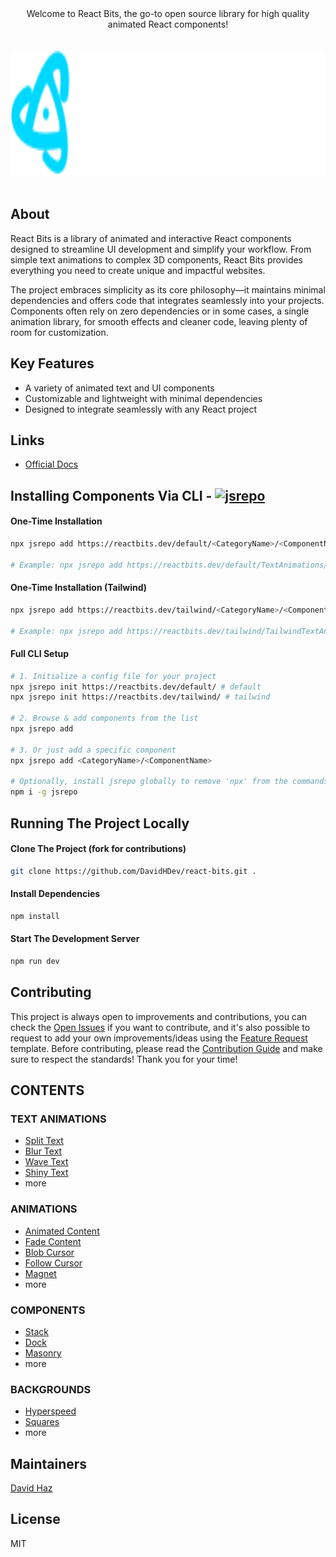 <div align="center">
Welcome to React Bits, the go-to open source library for high quality animated React components!
</div>

<div align="center">
	<br>
	<br>
	<img src="./src/assets/logos/reactbits-logo.svg" alt="react-bits logo" height="200">
	<br>
	<br>
</div>

## About

React Bits is a library of animated and interactive React components designed to streamline UI development and simplify your workflow. From simple text animations to complex 3D components, React Bits provides everything you need to create unique and impactful websites.

The project embraces simplicity as its core philosophy—it maintains minimal dependencies and offers code that integrates seamlessly into your projects. Components often rely on zero dependencies or in some cases, a single animation library, for smooth effects and cleaner code, leaving plenty of room for customization.

## Key Features
- A variety of animated text and UI components
- Customizable and lightweight with minimal dependencies
- Designed to integrate seamlessly with any React project

## Links
* [Official Docs](https://reactbits.dev/)

## Installing Components Via CLI - <a href="https://jsrepo.dev"><img src="https://jsrepo.dev/badges/jsrepo.svg" width="50" alt="jsrepo"></a>

#### One-Time Installation
```bash
npx jsrepo add https://reactbits.dev/default/<CategoryName>/<ComponentName>

# Example: npx jsrepo add https://reactbits.dev/default/TextAnimations/SplitText
```

#### One-Time Installation (Tailwind)
```bash
npx jsrepo add https://reactbits.dev/tailwind/<CategoryName>/<ComponentName>

# Example: npx jsrepo add https://reactbits.dev/tailwind/TailwindTextAnimations/SplitText
```

#### Full CLI Setup
```bash
# 1. Initialize a config file for your project
npx jsrepo init https://reactbits.dev/default/ # default
npx jsrepo init https://reactbits.dev/tailwind/ # tailwind

# 2. Browse & add components from the list
npx jsrepo add

# 3. Or just add a specific component
npx jsrepo add <CategoryName>/<ComponentName>

# Optionally, install jsrepo globally to remove 'npx' from the commands
npm i -g jsrepo
```

## Running The Project Locally

#### Clone The Project (fork for contributions)

```sh
git clone https://github.com/DavidHDev/react-bits.git .
```

#### Install Dependencies

```sh
npm install
```

#### Start The Development Server

```sh
npm run dev
```

## Contributing

This project is always open to improvements and contributions, you can check the [Open Issues](https://github.com/DavidHDev/react-bits/issues) if you want to contribute, and it's also possible to request to add your own improvements/ideas using the [Feature Request](https://github.com/DavidHDev/react-bits/issues/new/choose) template. Before contributing, please read the [Contribution Guide](https://github.com/DavidHDev/react-bits/blob/main/CONTRIBUTING.MD) and make sure to respect the standards! Thank you for your time!

## CONTENTS

### TEXT ANIMATIONS

- [Split Text](https://www.reactbits.dev/text-animations/split-text)
- [Blur Text](https://www.reactbits.dev/text-animations/blur-text)
- [Wave Text](https://www.reactbits.dev/text-animations/wave-text)
- [Shiny Text](https://www.reactbits.dev/text-animations/shiny-text)
- more

### ANIMATIONS

- [Animated Content](https://www.reactbits.dev/animations/animated-content)
- [Fade Content](https://www.reactbits.dev/animations/fade-content)
- [Blob Cursor](https://www.reactbits.dev/animations/blob-cursor)
- [Follow Cursor](https://www.reactbits.dev/animations/follow-cursor)
- [Magnet](https://www.reactbits.dev/animations/magnet)
- more

### COMPONENTS

- [Stack](https://www.reactbits.dev/components/stack)
- [Dock](https://www.reactbits.dev/components/dock)
- [Masonry](https://www.reactbits.dev/components/masonry)
- more

### BACKGROUNDS

- [Hyperspeed](https://www.reactbits.dev/backgrounds/hyperspeed)
- [Squares](https://www.reactbits.dev/backgrounds/squares)
- more

## Maintainers

[David Haz](https://github.com/DavidHDev)

## License

MIT
